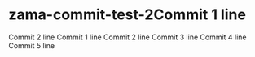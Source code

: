 # zama-commit-test-2Commit 1 line
Commit 2 line
Commit 1 line
Commit 2 line
Commit 3 line
Commit 4 line
Commit 5 line

